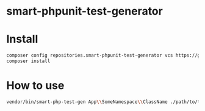# smart-phpunit-test-generator

# Install
``` bash
composer config repositories.smart-phpunit-test-generator vcs https://github.com/sshevchenkodev/smart-phpunit-test-generator.git  
composer install
```

# How to use
```bash
vendor/bin/smart-php-test-gen App\\SomeNamespace\\ClassName ./path/to/test/dir 
```
